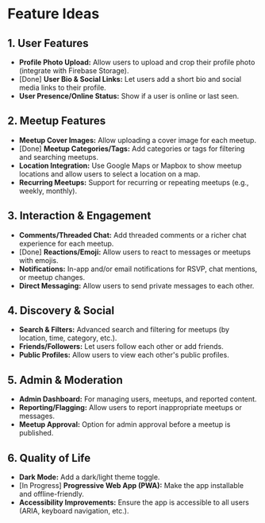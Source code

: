 # Feature Ideas

## 1. User Features

- **Profile Photo Upload:** Allow users to upload and crop their profile photo (integrate with Firebase Storage).
- [Done] **User Bio & Social Links:** Let users add a short bio and social media links to their profile.
- **User Presence/Online Status:** Show if a user is online or last seen.

## 2. Meetup Features

- **Meetup Cover Images:** Allow uploading a cover image for each meetup.
- [Done] **Meetup Categories/Tags:** Add categories or tags for filtering and searching meetups.
- **Location Integration:** Use Google Maps or Mapbox to show meetup locations and allow users to select a location on a map.
- **Recurring Meetups:** Support for recurring or repeating meetups (e.g., weekly, monthly).

## 3. Interaction & Engagement

- **Comments/Threaded Chat:** Add threaded comments or a richer chat experience for each meetup.
- [Done] **Reactions/Emoji:** Allow users to react to messages or meetups with emojis.
- **Notifications:** In-app and/or email notifications for RSVP, chat mentions, or meetup changes.
- **Direct Messaging:** Allow users to send private messages to each other.

## 4. Discovery & Social

- **Search & Filters:** Advanced search and filtering for meetups (by location, time, category, etc.).
- **Friends/Followers:** Let users follow each other or add friends.
- **Public Profiles:** Allow users to view each other's public profiles.

## 5. Admin & Moderation

- **Admin Dashboard:** For managing users, meetups, and reported content.
- **Reporting/Flagging:** Allow users to report inappropriate meetups or messages.
- **Meetup Approval:** Option for admin approval before a meetup is published.

## 6. Quality of Life

- **Dark Mode:** Add a dark/light theme toggle.
- [In Progress] **Progressive Web App (PWA):** Make the app installable and offline-friendly.
- **Accessibility Improvements:** Ensure the app is accessible to all users (ARIA, keyboard navigation, etc.).
